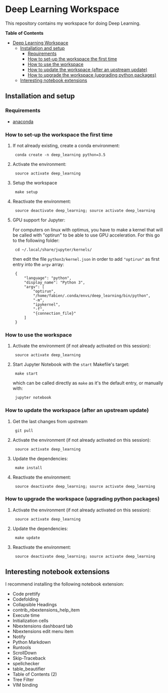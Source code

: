# Deep Learning Workspace

This repository contains my workspace for doing Deep Learning.

<!-- markdown-toc start - Don't edit this section. Run M-x markdown-toc-generate-toc again -->
**Table of Contents**

- [Deep Learning Workspace](#deep-learning-workspace)
    - [Installation and setup](#installation-and-setup)
        - [Requirements](#requirements)
        - [How to set-up the workspace the first time](#how-to-set-up-the-workspace-the-first-time)
        - [How to use the workspace](#how-to-use-the-workspace)
        - [How to update the workspace (after an upstream update)](#how-to-update-the-workspace-after-an-upstream-update)
        - [How to upgrade the workspace (upgrading python packages)](#how-to-upgrade-the-workspace-upgrading-python-packages)
    - [Interesting notebook extensions](#interesting-notebook-extensions)

<!-- markdown-toc end -->
 
## Installation and setup

### Requirements

* [anaconda](https://www.continuum.io/downloads)

### How to set-up the workspace the first time

1. If not already existing, create a conda environment:

        conda create -n deep_learning python=3.5

2. Activate the environment:

        source activate deep_learning

3. Setup the workspace

        make setup

4. Reactivate the environment:

        source deactivate deep_learning; source activate deep_learning

5. GPU support for Jupyter:

    For computers on linux with optimus, you have to make a kernel that will be
    called with "optirun" to be able to use GPU acceleration. For this go to the
    following folder:

        cd ~/.local/share/jupyter/kernels/

    then edit the file `python3/kernel.json` in order to add `"optirun"` as
    first entry into the `argv` array:

        {
            "language": "python",
            "display_name": "Python 3",
            "argv": [
                "optirun",
                "/home/fabien/.conda/envs/deep_learning/bin/python",
                "-m",
                "ipykernel",
                "-f",
                "{connection_file}"
            ]
        }

### How to use the workspace

1. Activate the environment (if not already activated on this session):

        source activate deep_learning

2. Start Jupyter Notebook with the `start` Makefile's target:

        make start
        
    which can be called directly as `make` as it's the default entry, or
    manually with:

        jupyter notebook

### How to update the workspace (after an upstream update)

1. Get the last changes from upstream

        git pull

2. Activate the environment (if not already activated on this session):

        source activate deep_learning

3. Update the dependencies:

        make install

4. Reactivate the environment:

        source deactivate deep_learning; source activate deep_learning

### How to upgrade the workspace (upgrading python packages)

1. Activate the environment (if not already activated on this session):

        source activate deep_learning

2. Update the dependencies:

        make update

3. Reactivate the environment:

        source deactivate deep_learning; source activate deep_learning

## Interesting notebook extensions

I recommend installing the following notebook extension:

- Code prettify
- Codefolding
- Collapsible Headings
- contrib_nbextensions_help_item
- Execute time
- Initialization cells
- Nbextensions dashboard tab
- Nbextensions edit menu item
- Notify
- Python Markdown
- Runtools
- ScrollDown
- Skip-Traceback
- spellchecker
- table_beautifier
- Table of Contents (2)
- Tree Filter
- VIM binding
